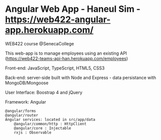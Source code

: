# Angular Web App - Haneul Sim - https://web422-angular-app.herokuapp.com/

WEB422 course @SenecaCollege


This web-app is to manage employees using an existing API (https://web422-teams-api-han.herokuapp.com/employees)

Front-end: JavaScript, TypeScript, HTML5, CSS3

Back-end: server-side built with Node and Express - data persistance with MongoDB/Mongoose

User Interface: Boostrap 4 and jQuery

Framework: Angular

    @angular/forms
    @angular/router
    Angular services: located in src/app/data
        @angular/common/http : HttpClient
        @angular/core : Injectable
        rxjs : Observable

